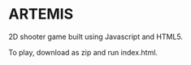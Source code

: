 # ARTEMIS
2D shooter game built using Javascript and HTML5.

To play, download as zip and run index.html.
